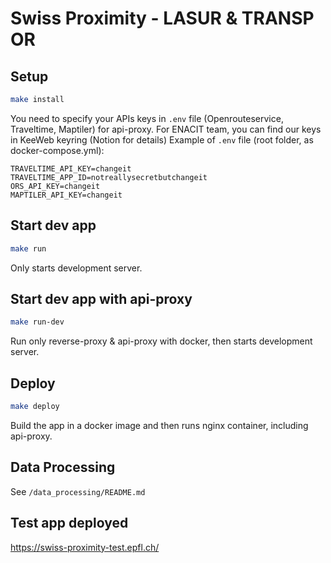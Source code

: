 # Swiss Proximity - LASUR & TRANSP OR

## Setup

```bash
make install
```

You need to specify your APIs keys in `.env` file (Openrouteservice, Traveltime, Maptiler) for api-proxy.
For ENACIT team, you can find our keys in KeeWeb keyring (Notion for details)
Example of `.env` file (root folder, as docker-compose.yml):

```
TRAVELTIME_API_KEY=changeit
TRAVELTIME_APP_ID=notreallysecretbutchangeit
ORS_API_KEY=changeit
MAPTILER_API_KEY=changeit
```

## Start dev app

```bash
make run
```

Only starts development server.

## Start dev app with api-proxy

```bash
make run-dev
```

Run only reverse-proxy & api-proxy with docker, then starts development server.

## Deploy

```bash
make deploy
```

Build the app in a docker image and then runs nginx container, including api-proxy.

## Data Processing

See `/data_processing/README.md`

## Test app deployed

https://swiss-proximity-test.epfl.ch/
